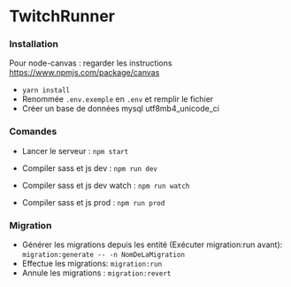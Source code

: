 # TwitchRunner

### Installation

Pour node-canvas : regarder les instructions https://www.npmjs.com/package/canvas

* `yarn install`
* Renommée `.env.exemple` en `.env` et remplir le fichier
* Créer un base de données mysql utf8mb4_unicode_ci

### Comandes

* Lancer le serveur : `npm start`

* Compiler sass et js dev : `npm run dev`  
* Compiler sass et js dev watch : `npm run watch`  
* Compiler sass et js prod : `npm run prod`  

### Migration

* Générer les migrations depuis les entité (Exécuter migration:run avant): `migration:generate -- -n NomDeLaMigration`
* Effectue les migrations: `migration:run`
* Annule les migrations : `migration:revert`
